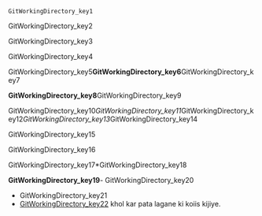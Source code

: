 ```ngMeta
GitWorkingDirectory_key1
```
GitWorkingDirectory_key2

GitWorkingDirectory_key3

GitWorkingDirectory_key4


GitWorkingDirectory_key5**GitWorkingDirectory_key6**GitWorkingDirectory_key7

**GitWorkingDirectory_key8**GitWorkingDirectory_key9

GitWorkingDirectory_key10*GitWorkingDirectory_key11*GitWorkingDirectory_key12*GitWorkingDirectory_key13*GitWorkingDirectory_key14

GitWorkingDirectory_key15

GitWorkingDirectory_key16

GitWorkingDirectory_key17\*GitWorkingDirectory_key18


**GitWorkingDirectory_key19**- GitWorkingDirectory_key20
- GitWorkingDirectory_key21
- [GitWorkingDirectory_key22](https://git-scm.com/doc) khol kar pata lagane ki koiis kijiye.


